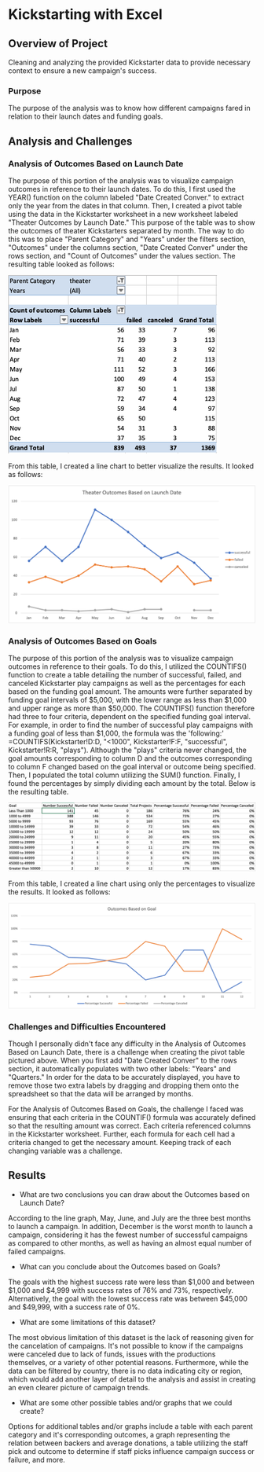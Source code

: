 # Kickstarting with Excel

## Overview of Project

Cleaning and analyzing the provided Kickstarter data to provide necessary context to ensure a new campaign's success.

### Purpose

The purpose of the analysis was to know how different campaigns fared in relation to their launch dates and funding goals.

## Analysis and Challenges

### Analysis of Outcomes Based on Launch Date

The purpose of this portion of the analysis was to visualize campaign outcomes in reference to their launch dates.  To do this, I first used the YEAR() function on the column labeled "Date Created Conver." to extract only the year from the dates in that column.  Then, I created a pivot table using the data in the Kickstarter worksheet in a new worksheet labeled "Theater Outcomes by Launch Date."  This purpose of the table was to show the outcomes of theater Kickstarters separated by month.  The way to do this was to place "Parent Category" and "Years" under the filters section, "Outcomes" under the columns section, "Date Created Conver" under the rows section, and "Count of Outcomes" under the values section.  The resulting table looked as follows:

![This is an image](https://github.com/amacancio/Kickstarter-analysis/blob/main/Resources/Theater%20Outcomes%20by%20Launch%20Date%20Table.png)

From this table, I created a line chart to better visualize the results.  It looked as follows:

![This is an image](https://github.com/amacancio/Kickstarter-analysis/blob/main/Resources/Theater_Outcomes_vs_Launch.png)

### Analysis of Outcomes Based on Goals

The purpose of this portion of the analysis was to visualize campaign outcomes in reference to their goals.  To do this, I utilized the COUNTIFS() function to create a table detailing the number of successful, failed, and canceled Kickstarter play campaigns as well as the percentages for each based on the funding goal amount.  The amounts were further separated by funding goal intervals of $5,000, with the lower range as less than $1,000 and upper range as more than $50,000.  The COUNTIFS() function therefore had three to four criteria, dependent on the specified funding goal interval.  For example, in order to find the number of successful play campaigns with a funding goal of less than $1,000, the formula was the 'following:' =COUNTIFS(Kickstarter!D:D, "<1000", Kickstarter!F:F, "successful", Kickstarter!R:R, "plays").  Although the "plays" criteria never changed, the goal amounts corresponding to column D and the outcomes corresponding to column F changed based on the goal interval or outcome being specified.  Then, I populated the total column utilizing the SUM() function.  Finally, I found the percentages by simply dividing each amount by the total.  Below is the resulting table.

![This is an image](https://github.com/amacancio/Kickstarter-analysis/blob/main/Resources/Outcome%20Breakdown%20by%20Goal%20Interval.png)

From this table, I created a line chart using only the percentages to visualize the results.  It looked as follows:

![This is an image](https://github.com/amacancio/Kickstarter-analysis/blob/main/Resources/Outcomes_vs_Goals.png)

### Challenges and Difficulties Encountered

Though I personally didn't face any difficulty in the Analysis of Outcomes Based on Launch Date, there is a challenge when creating the pivot table pictured above.  When you first add "Date Created Conver" to the rows section, it automatically populates with two other labels: "Years" and "Quarters."  In order for the data to be accurately displayed, you have to remove those two extra labels by dragging and dropping them onto the spreadsheet so that the data will be arranged by months.

For the Analysis of Outcomes Based on Goals, the challenge I faced was ensuring that each criteria in the COUNTIF() formula was accurately defined so that the resulting amount was correct.  Each criteria referenced columns in the Kickstarter worksheet.  Further, each formula for each cell had a criteria changed to get the necessary amount.  Keeping track of each changing variable was a challenge.

## Results

- What are two conclusions you can draw about the Outcomes based on Launch Date?

According to the line graph, May, June, and July are the three best months to launch a campaign.  In addition, December is the worst month to launch a campaign, considering it has the fewest number of successful campaigns as compared to other months, as well as having an almost equal number of failed campaigns.

- What can you conclude about the Outcomes based on Goals?

The goals with the highest success rate were less than $1,000 and between $1,000 and $4,999 with success rates of 76% and 73%, respectively.  Alternatively, the goal with the lowest success rate was between $45,000 and $49,999, with a success rate of 0%.

- What are some limitations of this dataset?

The most obvious limitation of this dataset is the lack of reasoning given for the cancelation of campaigns.  It's not possible to know if the campaigns were canceled due to lack of funds, issues with the productions themselves, or a variety of other potential reasons.  Furthermore, while the data can be filtered by country, there is no data indicating city or region, which would add another layer of detail to the analysis and assist in creating an even clearer picture of campaign trends.

- What are some other possible tables and/or graphs that we could create?

Options for additional tables and/or graphs include a table with each parent category and it's corresponding outcomes, a graph representing the relation between backers and average donations, a table utilizing the staff pick and outcome to determine if staff picks influence campaign success or failure, and more.
